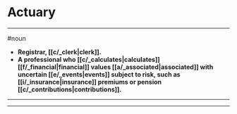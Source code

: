 # Actuary
---
#noun
- **Registrar, [[c/_clerk|clerk]].**
- **A professional who [[c/_calculates|calculates]] [[f/_financial|financial]] values [[a/_associated|associated]] with uncertain [[e/_events|events]] subject to risk, such as [[i/_insurance|insurance]] premiums or pension [[c/_contributions|contributions]].**
---
---
